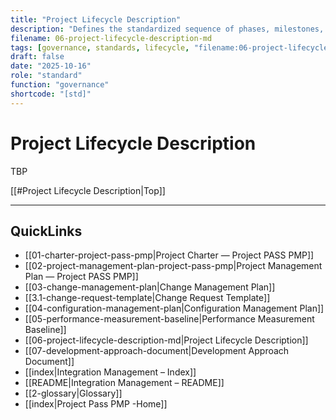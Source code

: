 ```yaml
---
title: "Project Lifecycle Description"
description: "Defines the standardized sequence of phases, milestones, and decision points that make up the project lifecycle."
filename: 06-project-lifecycle-description-md
tags: [governance, standards, lifecycle, "filename:06-project-lifecycle-description-md"]
draft: false
date: "2025-10-16"
role: "standard"
function: "governance"
shortcode: "[std]"
---
```

# Project Lifecycle Description

TBP

[[#Project Lifecycle Description|Top]]

---

## QuickLinks
- [[01-charter-project-pass-pmp|Project Charter — Project PASS PMP]]
- [[02-project-management-plan-project-pass-pmp|Project Management Plan — Project PASS PMP]]
- [[03-change-management-plan|Change Management Plan]]
- [[3.1-change-request-template|Change Request Template]]
- [[04-configuration-management-plan|Configuration Management Plan]]
- [[05-performance-measurement-baseline|Performance Measurement Baseline]]
- [[06-project-lifecycle-description-md|Project Lifecycle Description]]
- [[07-development-approach-document|Development Approach Document]]
- [[index|Integration Management – Index]]
- [[README|Integration Management – README]]
- [[2-glossary|Glossary]]
- [[index|Project Pass PMP -Home]]